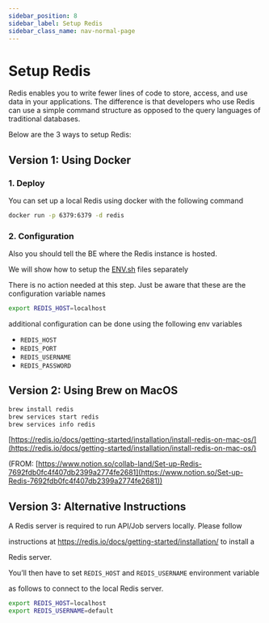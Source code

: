 ```yaml
---
sidebar_position: 8
sidebar_label: Setup Redis
sidebar_class_name: nav-normal-page
---
```


# Setup Redis

Redis enables you to write fewer lines of code to store, access, and use data in your applications. The difference is that developers who use Redis can use a simple command structure as opposed to the query languages of traditional databases.

Below are the 3 ways to setup Redis:

## Version 1: Using Docker

### 1. **Deploy**

You can set up a local Redis using docker with the following command

```bash
docker run -p 6379:6379 -d redis
```

### 2. **Configuration**

Also you should tell the BE where the Redis instance is hosted.

We will show how to setup the [ENV.sh](http://ENV.sh) files separately

There is no action needed at this step.  Just be aware that these are the configuration variable names

```bash
export REDIS_HOST=localhost
```

additional configuration can be done using the following env variables

- `REDIS_HOST`
- `REDIS_PORT`
- `REDIS_USERNAME`
- `REDIS_PASSWORD`

## Version 2: Using Brew on MacOS

```bash
brew install redis
brew services start redis
brew services info redis
```

[https://redis.io/docs/getting-started/installation/install-redis-on-mac-os/](https://redis.io/docs/getting-started/installation/install-redis-on-mac-os/)

(FROM: [https://www.notion.so/collab-land/Set-up-Redis-7692fdb0fc4f407db2399a2774fe2681](https://www.notion.so/Set-up-Redis-7692fdb0fc4f407db2399a2774fe2681))

## Version 3: Alternative Instructions

A Redis server is required to run API/Job servers locally. Please follow

instructions at https://redis.io/docs/getting-started/installation/ to install a

Redis server.

You’ll then have to set `REDIS_HOST` and `REDIS_USERNAME` environment variable

as follows to connect to the local Redis server.

```bash
export REDIS_HOST=localhost
export REDIS_USERNAME=default
```
